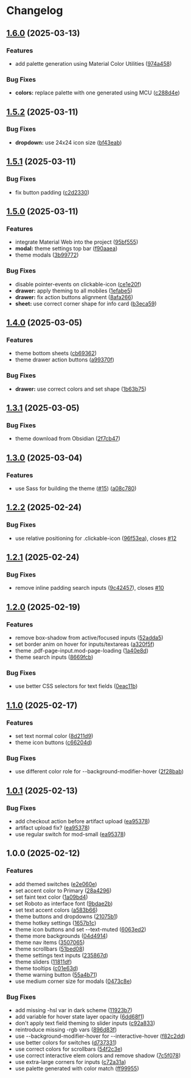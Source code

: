 # Changelog

## [1.6.0](https://github.com/HarmfulBreeze/obsidian-material-3-theme/compare/1.5.2...1.6.0) (2025-03-13)


### Features

* add palette generation using Material Color Utilities ([974a458](https://github.com/HarmfulBreeze/obsidian-material-3-theme/commit/974a458b9d47440ce4b2815321704efb0d20d0ad))


### Bug Fixes

* **colors:** replace palette with one generated using MCU ([c288d4e](https://github.com/HarmfulBreeze/obsidian-material-3-theme/commit/c288d4ef38fe0519da482c0f85f6161e5ddc4a9e))

## [1.5.2](https://github.com/HarmfulBreeze/obsidian-material-3-theme/compare/1.5.1...1.5.2) (2025-03-11)


### Bug Fixes

* **dropdown:** use 24x24 icon size ([bf43eab](https://github.com/HarmfulBreeze/obsidian-material-3-theme/commit/bf43eab01666832688c4cdbccdecfd41fda7e1dc))

## [1.5.1](https://github.com/HarmfulBreeze/obsidian-material-3-theme/compare/1.5.0...1.5.1) (2025-03-11)


### Bug Fixes

* fix button padding ([c2d2330](https://github.com/HarmfulBreeze/obsidian-material-3-theme/commit/c2d2330111283cabbee2606362e6ed5f6d0ddb7e))

## [1.5.0](https://github.com/HarmfulBreeze/obsidian-material-3-theme/compare/1.4.0...1.5.0) (2025-03-11)


### Features

* integrate Material Web into the project ([95bf555](https://github.com/HarmfulBreeze/obsidian-material-3-theme/commit/95bf555845710f679090c6344bf8583c7dfef38c))
* **modal:** theme settings top bar ([f90aaea](https://github.com/HarmfulBreeze/obsidian-material-3-theme/commit/f90aaea3931359cdb6526f1e3f4e4ba617fc1144))
* theme modals ([3b99772](https://github.com/HarmfulBreeze/obsidian-material-3-theme/commit/3b997725256c86f3d6a61040f0423748e88b6b25))


### Bug Fixes

* disable pointer-events on clickable-icon ([ce1e20f](https://github.com/HarmfulBreeze/obsidian-material-3-theme/commit/ce1e20ff13ccb10c736a28244b8d04576d576fc1))
* **drawer:** apply theming to all mobiles ([1efabe5](https://github.com/HarmfulBreeze/obsidian-material-3-theme/commit/1efabe5239f2d6e6e636810c84645d890945fd6d))
* **drawer:** fix action buttons alignment ([8afa266](https://github.com/HarmfulBreeze/obsidian-material-3-theme/commit/8afa2663b59ee9eaf13b43941d80f481cde6169e))
* **sheet:** use correct corner shape for info card ([b3eca59](https://github.com/HarmfulBreeze/obsidian-material-3-theme/commit/b3eca5914b245cef0c3b8efd92ee35fe9e384413))

## [1.4.0](https://github.com/HarmfulBreeze/obsidian-material-3-theme/compare/1.3.1...1.4.0) (2025-03-05)


### Features

* theme bottom sheets ([cb69362](https://github.com/HarmfulBreeze/obsidian-material-3-theme/commit/cb693621763ce26b4b0166f4beaa1bf9b688c7a2))
* theme drawer action buttons ([a99370f](https://github.com/HarmfulBreeze/obsidian-material-3-theme/commit/a99370f56da0f5b30245ebc668263b8f9386fec8))


### Bug Fixes

* **drawer:** use correct colors and set shape ([1b63b75](https://github.com/HarmfulBreeze/obsidian-material-3-theme/commit/1b63b759503f2b450c39fd94c051555c7669c620))

## [1.3.1](https://github.com/HarmfulBreeze/obsidian-material-3-theme/compare/v1.3.0...1.3.1) (2025-03-05)


### Bug Fixes

* theme download from Obsidian ([2f7cb47](https://github.com/HarmfulBreeze/obsidian-material-3-theme/commit/2f7cb471ec5615e7e52654e1c03abd29629307e8))

## [1.3.0](https://github.com/HarmfulBreeze/obsidian-material-3-theme/compare/v1.2.2...v1.3.0) (2025-03-04)


### Features

* use Sass for building the theme ([#15](https://github.com/HarmfulBreeze/obsidian-material-3-theme/issues/15)) ([a08c780](https://github.com/HarmfulBreeze/obsidian-material-3-theme/commit/a08c780015fd27d493849ddf876ec74258312de5))

## [1.2.2](https://github.com/HarmfulBreeze/obsidian-material-3-theme/compare/v1.2.1...v1.2.2) (2025-02-24)


### Bug Fixes

* use relative positioning for .clickable-icon ([96f53ea](https://github.com/HarmfulBreeze/obsidian-material-3-theme/commit/96f53eaa02bba722d965f42be16f5fd85433ada5)), closes [#12](https://github.com/HarmfulBreeze/obsidian-material-3-theme/issues/12)

## [1.2.1](https://github.com/HarmfulBreeze/obsidian-material-3-theme/compare/v1.2.0...v1.2.1) (2025-02-24)


### Bug Fixes

* remove inline padding search inputs ([9c42457](https://github.com/HarmfulBreeze/obsidian-material-3-theme/commit/9c424571864b232986f79d427e46bb8550de2f9b)), closes [#10](https://github.com/HarmfulBreeze/obsidian-material-3-theme/issues/10)

## [1.2.0](https://github.com/HarmfulBreeze/obsidian-material-3-theme/compare/v1.1.0...v1.2.0) (2025-02-19)


### Features

* remove box-shadow from active/focused inputs ([52adda5](https://github.com/HarmfulBreeze/obsidian-material-3-theme/commit/52adda53e6bc5d2a2ed622583dde42bf0e0383bc))
* set border anim on hover for inputs/textareas ([a320f5f](https://github.com/HarmfulBreeze/obsidian-material-3-theme/commit/a320f5fda6f53b663cb2f2eb1f4234d2884bafd0))
* theme .pdf-page-input.mod-page-loading ([1a40e8d](https://github.com/HarmfulBreeze/obsidian-material-3-theme/commit/1a40e8d3f3d1a38a0b686664cbf0071ea525f164))
* theme search inputs ([8669fcb](https://github.com/HarmfulBreeze/obsidian-material-3-theme/commit/8669fcbf3805097548993d458f0bd02eb68888e3))


### Bug Fixes

* use better CSS selectors for text fields ([0eac11b](https://github.com/HarmfulBreeze/obsidian-material-3-theme/commit/0eac11b65bfcdb799a1d9f5e740b8f37f7677da4))

## [1.1.0](https://github.com/HarmfulBreeze/obsidian-material-3-theme/compare/v1.0.1...v1.1.0) (2025-02-17)


### Features

* set text normal color ([8d211d9](https://github.com/HarmfulBreeze/obsidian-material-3-theme/commit/8d211d985f281f34b418d061c3e2257ddf98cac0))
* theme icon buttons ([c66204d](https://github.com/HarmfulBreeze/obsidian-material-3-theme/commit/c66204d05df0ec86f1c628779d2fd1ff38765f08))


### Bug Fixes

* use different color role for --background-modifier-hover ([2f28bab](https://github.com/HarmfulBreeze/obsidian-material-3-theme/commit/2f28bab6eadb31e2b3b29215fe5d2e8b20bb198b))

## [1.0.1](https://github.com/HarmfulBreeze/obsidian-material-3-theme/compare/v1.0.0...v1.0.1) (2025-02-13)


### Bug Fixes

* add checkout action before artifact upload ([ea95378](https://github.com/HarmfulBreeze/obsidian-material-3-theme/commit/ea95378d0342e723953ef31b829dda4f766c3344))
* artifact upload fix? ([ea95378](https://github.com/HarmfulBreeze/obsidian-material-3-theme/commit/ea95378d0342e723953ef31b829dda4f766c3344))
* use regular switch for mod-small ([ea95378](https://github.com/HarmfulBreeze/obsidian-material-3-theme/commit/ea95378d0342e723953ef31b829dda4f766c3344))

## 1.0.0 (2025-02-12)


### Features

* add themed switches ([e2e060e](https://github.com/HarmfulBreeze/obsidian-material-3-theme/commit/e2e060eb0f0c03701e7a1fc14c9c32ff6937165d))
* set accent color to Primary ([28a4296](https://github.com/HarmfulBreeze/obsidian-material-3-theme/commit/28a42963fd5c3dd961edcb1ecb10e1a1836dd2a3))
* set faint text color ([1a09bd4](https://github.com/HarmfulBreeze/obsidian-material-3-theme/commit/1a09bd4937665745fa0ca7ffd5c59b063c51b8a5))
* set Roboto as interface font ([9bdae2b](https://github.com/HarmfulBreeze/obsidian-material-3-theme/commit/9bdae2b23cc2cc0ac0eb855d9505145ad5b4ce07))
* set text accent colors ([a583b66](https://github.com/HarmfulBreeze/obsidian-material-3-theme/commit/a583b6647ba49552b40c233f4708a3f665a02c46))
* theme buttons and dropdowns ([21075b1](https://github.com/HarmfulBreeze/obsidian-material-3-theme/commit/21075b1b5ca86e96041e074af92ed9787a9af980))
* theme hotkey settings ([1657b1c](https://github.com/HarmfulBreeze/obsidian-material-3-theme/commit/1657b1c1df4754bf12e23f041947fbc7dfb27e6a))
* theme icon buttons and set --text-muted ([6063ed2](https://github.com/HarmfulBreeze/obsidian-material-3-theme/commit/6063ed20e93d137afa260a3e762b29c70810d99e))
* theme more backgrounds ([04d4914](https://github.com/HarmfulBreeze/obsidian-material-3-theme/commit/04d491478c1c8c3736737e21a91fc34166f6985b))
* theme nav items ([3507065](https://github.com/HarmfulBreeze/obsidian-material-3-theme/commit/3507065b755848436395202f6196fa22a14c4a7a))
* theme scrollbars ([51bed08](https://github.com/HarmfulBreeze/obsidian-material-3-theme/commit/51bed08c1acd7d24ce5d748c110815db7075d4b1))
* theme settings text inputs ([235867d](https://github.com/HarmfulBreeze/obsidian-material-3-theme/commit/235867d536ff863d27530f5e1984115bfeda50c8))
* theme sliders ([11811df](https://github.com/HarmfulBreeze/obsidian-material-3-theme/commit/11811dfc3538ba8b66eef68709cb55c682e030d9))
* theme tooltips ([c01e63d](https://github.com/HarmfulBreeze/obsidian-material-3-theme/commit/c01e63d91dfb6e178c0a45671bf46c067c6593b1))
* theme warning button ([55a4b71](https://github.com/HarmfulBreeze/obsidian-material-3-theme/commit/55a4b711fb89f96a14d70876544c07ac56922a94))
* use medium corner size for modals ([0473c8e](https://github.com/HarmfulBreeze/obsidian-material-3-theme/commit/0473c8ed23adce27480011912d8cbec22c997024))


### Bug Fixes

* add missing -hsl var in dark scheme ([11923b7](https://github.com/HarmfulBreeze/obsidian-material-3-theme/commit/11923b7037658a029409d807a69535ea6ae15df8))
* add variable for hover state layer opacity ([6dd68f1](https://github.com/HarmfulBreeze/obsidian-material-3-theme/commit/6dd68f1fb6d44d3b5b89620298ba057478f3cb45))
* don't apply text field theming to slider inputs ([c92a833](https://github.com/HarmfulBreeze/obsidian-material-3-theme/commit/c92a8336e0e4b8a5c19672a7ca8e29da253db797))
* reintroduce missing -rgb vars ([896d83f](https://github.com/HarmfulBreeze/obsidian-material-3-theme/commit/896d83f6295e177293396ff8385f860699fdf21f))
* use --background-modifier-hover for --interactive-hover ([f82c2dd](https://github.com/HarmfulBreeze/obsidian-material-3-theme/commit/f82c2dd44531ae29c9475098daf9288ffe7e21e8))
* use better colors for switches ([d737331](https://github.com/HarmfulBreeze/obsidian-material-3-theme/commit/d73733101aee34074ad23654cbee20a0fdc1c931))
* use correct colors for scrollbars ([54f2c3e](https://github.com/HarmfulBreeze/obsidian-material-3-theme/commit/54f2c3e1a2c6153d1351488a8bc56871e87f5a4f))
* use correct interactive elem colors and remove shadow ([7c5f078](https://github.com/HarmfulBreeze/obsidian-material-3-theme/commit/7c5f07806ef9887041c296cf88c3272125bba56e))
* use extra-large corners for inputs ([c72a31a](https://github.com/HarmfulBreeze/obsidian-material-3-theme/commit/c72a31a95395c84e488de3bb982b4f18c275b415))
* use palette generated with color match ([ff99955](https://github.com/HarmfulBreeze/obsidian-material-3-theme/commit/ff999556971e086813a8f9d4e5650c3b57376725))

